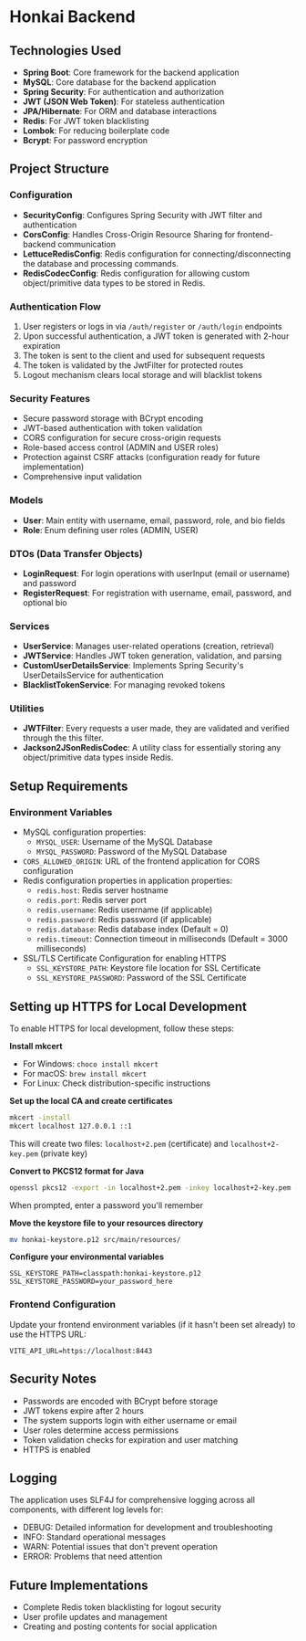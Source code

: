 # Honkai Backend

## Technologies Used
- **Spring Boot**: Core framework for the backend application
- **MySQL**: Core database for the backend application
- **Spring Security**: For authentication and authorization
- **JWT (JSON Web Token)**: For stateless authentication
- **JPA/Hibernate**: For ORM and database interactions
- **Redis**: For JWT token blacklisting
- **Lombok**: For reducing boilerplate code
- **Bcrypt**: For password encryption

## Project Structure

### Configuration
- **SecurityConfig**: Configures Spring Security with JWT filter and authentication
- **CorsConfig**: Handles Cross-Origin Resource Sharing for frontend-backend communication
- **LettuceRedisConfig**: Redis configuration for connecting/disconnecting the database and processing commands.
- **RedisCodecConfig**: Redis configuration for allowing custom object/primitive data types to be stored in Redis.

### Authentication Flow
1. User registers or logs in via `/auth/register` or `/auth/login` endpoints
2. Upon successful authentication, a JWT token is generated with 2-hour expiration
3. The token is sent to the client and used for subsequent requests
4. The token is validated by the JwtFilter for protected routes
5. Logout mechanism clears local storage and will blacklist tokens 

### Security Features
- Secure password storage with BCrypt encoding
- JWT-based authentication with token validation
- CORS configuration for secure cross-origin requests
- Role-based access control (ADMIN and USER roles)
- Protection against CSRF attacks (configuration ready for future implementation)
- Comprehensive input validation

### Models
- **User**: Main entity with username, email, password, role, and bio fields
- **Role**: Enum defining user roles (ADMIN, USER)

### DTOs (Data Transfer Objects)
- **LoginRequest**: For login operations with userInput (email or username) and password
- **RegisterRequest**: For registration with username, email, password, and optional bio

### Services
- **UserService**: Manages user-related operations (creation, retrieval)
- **JWTService**: Handles JWT token generation, validation, and parsing
- **CustomUserDetailsService**: Implements Spring Security's UserDetailsService for authentication
- **BlacklistTokenService**: For managing revoked tokens

### Utilities
- **JWTFilter**: Every requests a user made, they are validated and verified through the this filter.
- **Jackson2JSonRedisCodec**: A utility class for essentially storing any object/primitive data types inside Redis.

## Setup Requirements

### Environment Variables
- MySQL configuration properties:
  - `MYSQL_USER`: Username of the MySQL Database
  - `MYSQL_PASSWORD`: Password of the MySQL Database
- `CORS_ALLOWED_ORIGIN`: URL of the frontend application for CORS configuration
- Redis configuration properties in application properties:
    - `redis.host`: Redis server hostname
    - `redis.port`: Redis server port
    - `redis.username`: Redis username (if applicable)
    - `redis.password`: Redis password (if applicable)
    - `redis.database`: Redis database index (Default = 0)
    - `redis.timeout`: Connection timeout in milliseconds (Default = 3000 milliseconds)
- SSL/TLS Certificate Configuration for enabling HTTPS
  - `SSL_KEYSTORE_PATH`: Keystore file location for SSL Certificate
  - `SSL_KEYSTORE_PASSWORD`: Password of the SSL Certificate

## Setting up HTTPS for Local Development

To enable HTTPS for local development, follow these steps:

**Install mkcert**
  - For Windows: `choco install mkcert`
  - For macOS: `brew install mkcert`
  - For Linux: Check distribution-specific instructions

**Set up the local CA and create certificates**
```bash
mkcert -install
mkcert localhost 127.0.0.1 ::1
```
This will create two files: `localhost+2.pem` (certificate) and `localhost+2-key.pem` (private key)

**Convert to PKCS12 format for Java**
```bash
openssl pkcs12 -export -in localhost+2.pem -inkey localhost+2-key.pem -out honkai-keystore.p12 -name honkai-ssl
```
When prompted, enter a password you'll remember

**Move the keystore file to your resources directory**
```bash
mv honkai-keystore.p12 src/main/resources/
```

**Configure your environmental variables**
```dotenv
SSL_KEYSTORE_PATH=classpath:honkai-keystore.p12
SSL_KEYSTORE_PASSWORD=your_password_here
```

### Frontend Configuration

Update your frontend environment variables (if it hasn't been set already) to use the HTTPS URL:
```dotenv
VITE_API_URL=https://localhost:8443
```

## Security Notes
- Passwords are encoded with BCrypt before storage
- JWT tokens expire after 2 hours
- The system supports login with either username or email
- User roles determine access permissions
- Token validation checks for expiration and user matching
- HTTPS is enabled

## Logging
The application uses SLF4J for comprehensive logging across all components, with different log levels for:
- DEBUG: Detailed information for development and troubleshooting
- INFO: Standard operational messages
- WARN: Potential issues that don't prevent operation
- ERROR: Problems that need attention

## Future Implementations
- Complete Redis token blacklisting for logout security
- User profile updates and management
- Creating and posting contents for social application
